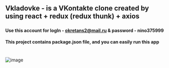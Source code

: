 

## Vkladovke - is a VKontakte clone created by using react + redux (redux thunk) + axios
#####
#### Use this account for logIn - okretans2@mail.ru & password - nino375999
#### This project contains package.json file, and you can  easily run this app 
#
#####

![image](https://user-images.githubusercontent.com/45328544/121179187-77660880-c870-11eb-88e5-eee43ab1ce8b.png)
